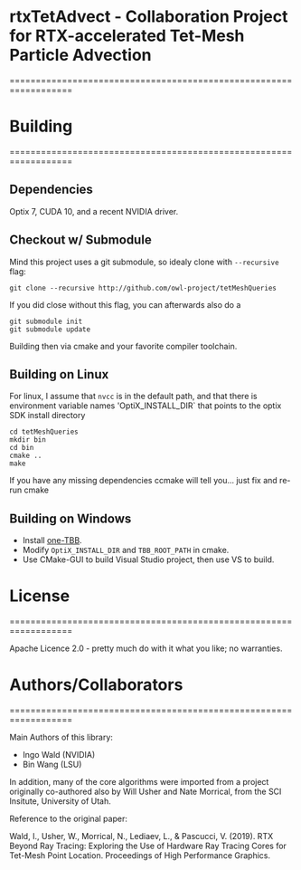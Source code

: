 # rtxTetAdvect - Collaboration Project for RTX-accelerated Tet-Mesh Particle Advection
==================================================================

# Building
==================================================================

## Dependencies

Optix 7, CUDA 10, and a recent NVIDIA driver.

## Checkout w/ Submodule

Mind this project uses a git submodule, so idealy clone with
`--recursive` flag:

    git clone --recursive http://github.com/owl-project/tetMeshQueries

If you did close without this flag, you can afterwards also do a

    git submodule init
	git submodule update
	
Building then via cmake and your favorite compiler toolchain.

## Building on Linux

For linux, I assume that `nvcc` is in the default path, and that there is environment variable names 'OptiX_INSTALL_DIR` that points to the optix SDK install directory

    cd tetMeshQueries
	mkdir bin
	cd bin
	cmake ..
	make

If you have any missing dependencies ccmake will tell you... just fix and re-run cmake

## Building on Windows
* Install [one-TBB](https://github.com/oneapi-src/oneTBB).
* Modify `OptiX_INSTALL_DIR` and `TBB_ROOT_PATH` in cmake.
* Use CMake-GUI to build Visual Studio project, then use VS to build.


# License
==================================================================

Apache Licence 2.0 - pretty much do with it what you like; no warranties.

# Authors/Collaborators
==================================================================

Main Authors of this library:
- Ingo Wald (NVIDIA)
- Bin Wang (LSU)

In addition, many of the core algorithms were imported from a project
originally co-authored also by Will Usher and Nate Morrical, from the
SCI Insitute, University of Utah.

Reference to the original paper:

Wald, I., Usher, W., Morrical, N., Lediaev, L., & Pascucci,
V. (2019). RTX Beyond Ray Tracing: Exploring the Use of Hardware Ray
Tracing Cores for Tet-Mesh Point Location. Proceedings of High
Performance Graphics.

